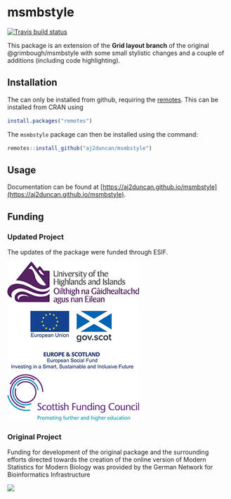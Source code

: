 # **msmbstyle**

<!-- badges: start -->
[![Travis build status](https://travis-ci.com/aj2duncan/msmbstyle.svg?branch=master)](https://travis-ci.com/aj2duncan/msmbstyle)
<!-- badges: end -->

This package is an extension of the **Grid layout branch** of the original @grimbough/msmbstyle with some small stylistic changes and a couple of additions (including code highlighting).


## Installation

The can only be installed from github, requiring the [remotes](https://github.com/r-lib/remotes). This can be installed from CRAN using

```r
install.packages("remotes")
```

The `msmbstyle` package can then be installed using the command:

```r
remotes::install_github("aj2duncan/msmbstyle")
```

## Usage

Documentation can be found at [https://aj2duncan.github.io/msmbstyle](https://aj2duncan.github.io/msmbstyle).

## Funding 

### Updated Project

The updates of the package were funded through ESIF.

![](images/small-UHI_Logo.png)
![](images/small-ESF_logo2.png)
![](images/small-SFC_colour_logo.png)

### Original Project

Funding for development of the original package and the surrounding efforts directed towards the creation of the online version of Modern Statistics for Modern Biology was provided by the German Network for Bioinformatics Infrastructure

<a href="http://www.denbi.de"><img src="https://tess.elixir-europe.org/system/content_providers/images/000/000/063/original/deNBI_Logo_rgb.jpg" width="400" align="left"></a>

